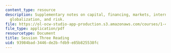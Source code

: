 ```yaml
---
content_type: resource
description: Supplementary notes on capital, financing, markets, international competition,
  globalization, and risk.
file: https://ol-ocw-studio-app-production.s3.amazonaws.com/courses/1-463j-the-impact-of-globalization-on-the-built-environment-fall-2009/93984bad3446de2bfdb9e85b825538fc_MIT1_463JF09_notes03.pdf
file_type: application/pdf
resourcetype: Document
title: Session Three Reading
uid: 93984bad-3446-de2b-fdb9-e85b825538fc
---
```

